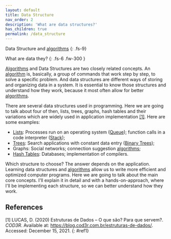 ```yaml
---
layout: default
title: Data Structure 
nav_order: 2
description: 'What are data structures?'
has_children: true
permalink: /data_structure 
---
```


Data Structure and [algorithms]({{site.baseurl}}/algorithm) 
{: .fs-9}

What are data they?
{: .fs-6 .fw-300  }

[Algorithms]({{site.baseurl}}/algorithm) and Data Structures are two closely related concepts. An [algorithm]({{site.baseurl}}/algorithm)  is, basically, a group of commands that work step by step, to solve a specific problem. And data structures are different ways of storing and organizing data in a system. It is essential to know those structures and understand how they work, because it most often allow for better [algorithms]({{site.baseurl}}/algorithm).

There are several data structures used in programming. Here we are going to talk about four of then, lists, trees, graphs, hash tables and their variations which are widely used in application implementation [[1]](#ref1). Here are some examples:

- [Lists]({{site.baseurl}}/data_structure/list): Processes run on an operating system ([Queue]({{site.baseurl}}/data_structure/list/queue)); function calls in a code interpreter ([Stack]({{site.baseurl}}/data_structure/list/stack));
- [Trees]({{site.baseurl}}/data_structure/tree): Search applications with constant data entry ([Binary Trees]({{site.baseurl}}/data_structure/tree));
- Graphs: Social networks; connection suggestion [algorithms]({{site.baseurl}}/algorithm);
- [Hash Tables]({{site.baseurl}}/data_structure/hash): Databases; implementation of compilers.

Which structure to choose? The answer depends on the application. Learning data structures and [algorithms]({{site.baseurl}}/algorithm)  allow us to write more efficient and optimized computer programs. Here we are going to talk about the main core concepts. I'll explain it in detail and with a  hands-on-approach, where I'll be implementing each structure, so we can better understand how they work.

## References

[1] LUCAS, D. (2020) Estruturas de Dados – O que são? Para que servem?. *COD3R*. Available at: <https://blog.cod3r.com.br/estruturas-de-dados/>. Accessed: December 15, 2021.
{: #ref1}